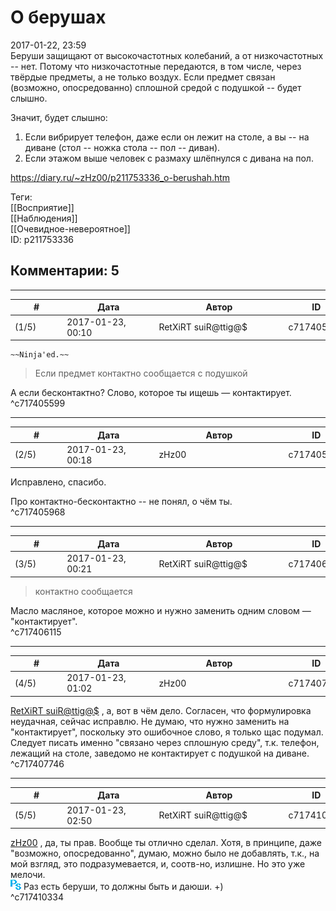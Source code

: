 О берушах
=========

  
2017-01-22, 23:59  
 Беруши защищают от высокочастотных колебаний, а от низкочастотных -- нет. Потому что низкочастотные передаются, в том числе, через твёрдые предметы, а не только воздух. Если предмет связан (возможно, опосредованно) сплошной средой с подушкой -- будет слышно.   
   
 Значит, будет слышно:   
 1. Если вибрирует телефон, даже если он лежит на столе, а вы -- на диване (стол -- ножка стола -- пол -- диван).   
 2. Если этажом выше человек с размаху шлёпнулся с дивана на пол.   
  
<https://diary.ru/~zHz00/p211753336_o-berushah.htm>  
  
Теги:  
[[Восприятие]]  
[[Наблюдения]]  
[[Очевидное-невероятное]]  
ID: p211753336  


Комментарии: 5
--------------

  


---



|         #         |              Дата              |                     Автор                     |           ID           |
| --- | --- | --- | --- |
| (1/5) | 2017-01-23, 00:10 | RetXiRT suiR@ttig@$ | c717405599 |

  
    ~~Ninja'ed.~~     
 
>   Если предмет контактно сообщается с подушкой  

 А если бесконтактно? Слово, которое ты ищешь — контактирует.    
 ^c717405599

---



|         #         |              Дата              |                     Автор                     |           ID           |
| --- | --- | --- | --- |
| (2/5) | 2017-01-23, 00:18 | zHz00 | c717405968 |

  
 Исправлено, спасибо.   
   
 Про контактно-бесконтактно -- не понял, о чём ты.   
 ^c717405968

---



|         #         |              Дата              |                     Автор                     |           ID           |
| --- | --- | --- | --- |
| (3/5) | 2017-01-23, 00:21 | RetXiRT suiR@ttig@$ | c717406115 |

  
  
>   контактно сообщается  

 Масло масляное, которое можно и нужно заменить одним словом — "контактирует".    
 ^c717406115

---



|         #         |              Дата              |                     Автор                     |           ID           |
| --- | --- | --- | --- |
| (4/5) | 2017-01-23, 01:02 | zHz00 | c717407746 |

  
  [RetXiRT suiR@ttig@$](http://Hellspawn.diary.ru "Горчичник")  , а, вот в чём дело. Согласен, что формулировка неудачная, сейчас исправлю. Не думаю, что нужно заменить на "контактирует", поскольку это ошибочное слово, я только щас подумал. Следует писать именно "связано через сплошную среду", т.к. телефон, лежащий на столе, заведомо не контактирует с подушкой на диване.   
 ^c717407746

---



|         #         |              Дата              |                     Автор                     |           ID           |
| --- | --- | --- | --- |
| (5/5) | 2017-01-23, 02:50 | RetXiRT suiR@ttig@$ | c717410334 |

  
   [zHz00](https://zHz00.diary.ru "Untitled")  , да, ты прав. Вообще ты отлично сделал. Хотя, в принципе, даже "возможно, опосредованно", думаю, можно было не добавлять, т.к., на мой взгляд, это подразумевается, и, соотв-но, излишне. Но это уже мелочи.   
 ![:ps:](pics/10099065.gif)  Раз есть беруши, то должны быть и даюши. +)     
 ^c717410334
